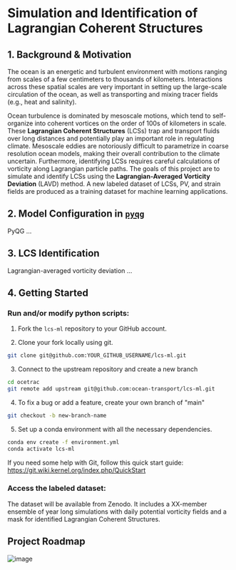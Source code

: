 # Simulation and Identification of Lagrangian Coherent Structures

## 1. Background & Motivation

The ocean is an energetic and turbulent environment with motions ranging from scales of a few centimeters to thousands of kilometers. Interactions across these spatial scales are very important in setting up the large-scale circulation of the ocean, as well as transporting and mixing tracer fields (e.g., heat and salinity).

Ocean turbulence is dominated by mesoscale motions, which tend to self-organize into coherent vortices on the order of 100s of kilometers in scale. These **Lagrangian Coherent Structures** (LCSs) trap and transport fluids over long distances and potentially play an important role in regulating climate. Mesoscale eddies are notoriously difficult to parametrize in coarse resolution ocean models, making their overall contribution to the climate uncertain. Furthermore, identifying LCSs requires careful calculations of vorticity along Lagrangian particle paths. The goals of this project are to simulate and identify LCSs using the **Lagrangian-Averaged Vorticity Deviation** (LAVD) method. A new labeled dataset of LCSs, PV, and strain fields are produced as a training dataset for machine learning applications. 

## 2. Model Configuration in [`pyqg`](https://pyqg.readthedocs.io/en/latest/)

PyQG ...

## 3. LCS Identification 

Lagrangian-averaged vorticity deviation ...


## 4. Getting Started

### Run and/or modify python scripts:

1. Fork the `lcs-ml` repository to your GitHub account.

2. Clone your fork locally using git.
```bash
git clone git@github.com:YOUR_GITHUB_USERNAME/lcs-ml.git
```

3. Connect to the upstream repository and create a new branch
```bash
cd ocetrac
git remote add upstream git@github.com:ocean-transport/lcs-ml.git
```

4. To fix a bug or add a feature, create your own branch of "main"
```bash
git checkout -b new-branch-name
```

5. Set up a conda environment with all the necessary dependencies.
```bash
conda env create -f environment.yml
conda activate lcs-ml
```

If you need some help with Git, follow this quick start guide: https://git.wiki.kernel.org/index.php/QuickStart


### Access the labeled dataset:

The dataset will be available from Zenodo. It includes a XX-member ensemble of year long simulations with daily potential vorticity fields and a mask for identified Lagrangian Coherent Structures. 


## Project Roadmap

![image](https://user-images.githubusercontent.com/1197350/111811323-4f888980-88ad-11eb-85d4-aae9a3dd4d84.png)
